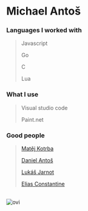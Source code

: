 # Michael Antoš

### Languages I worked with
> Javascript
>
> Go
>
> C
>
> Lua

### What I use
> Visual studio code
>
> Paint.net

### Good people
> <a href="https://www.github.com/matej-kotrba">Matěj Kotrba </a>
>
> <a href="https://www.github.com/it-2001">Daniel Antoš</a>
>
> <a href="https://www.github.com/Shadow1088">Lukáš Jarnot</a>
>
> <a href="https://github.com/Eliasko6562">Elias Constantine</a>

<br>

<img src="https://github-readme-stats.vercel.app/api/top-langs?username=antosmichael07&show_icons=true&locale=en&layout=compact&theme=dark" alt="ovi" />

